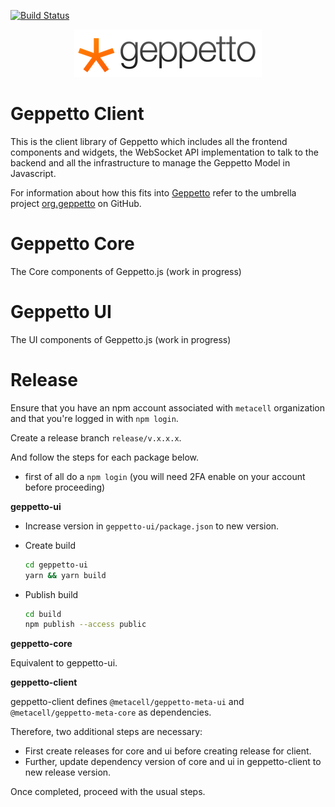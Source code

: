 [![Build Status](https://travis-ci.org/openworm/org.geppetto.frontend.png?branch=master)](https://travis-ci.org/openworm/org.geppetto.frontend)

<p align="center">
  <img src="https://github.com/tarelli/bucket/blob/master/geppetto%20logo.png?raw=true" alt="Geppetto logo"/>
</p>

# Geppetto Client

This is the client library of Geppetto which includes all the frontend components and widgets, the WebSocket API implementation to talk to the backend and all the infrastructure to manage the Geppetto Model in Javascript.

For information about how this fits into [Geppetto](http://www.geppetto.org/) refer to the umbrella project [org.geppetto](https://github.com/openworm/org.geppetto) on GitHub.

# Geppetto Core

The Core components of Geppetto.js (work in progress)

# Geppetto UI

The UI components of Geppetto.js (work in progress)

# Release

Ensure that you have an npm account associated with `metacell` organization and that you're logged in with `npm login`.

Create a release branch `release/v.x.x.x`.

And follow the steps for each package below.

* first of all do a `npm login` (you will need 2FA enable on your account before proceeding)

**geppetto-ui**

* Increase version in `geppetto-ui/package.json` to new version.
* Create build

  ```bash
  cd geppetto-ui
  yarn && yarn build
  ```
* Publish build
  
  ```bash
  cd build
  npm publish --access public
  ```

**geppetto-core**

Equivalent to geppetto-ui.


**geppetto-client**

geppetto-client defines `@metacell/geppetto-meta-ui` and `@metacell/geppetto-meta-core` as dependencies.

Therefore, two additional steps are necessary:
* First create releases for core and ui before creating release for client.
* Further, update dependency version of core and ui in geppetto-client to new release version.

Once completed, proceed with the usual steps.

   
